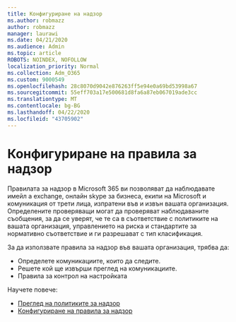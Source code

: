 ```yaml
---
title: Конфигуриране на надзор
ms.author: robmazz
author: robmazz
manager: laurawi
ms.date: 04/21/2020
ms.audience: Admin
ms.topic: article
ROBOTS: NOINDEX, NOFOLLOW
localization_priority: Normal
ms.collection: Adm_O365
ms.custom: 9000549
ms.openlocfilehash: 28c8070d9042e876263ff5e94e0a69bd53998a67
ms.sourcegitcommit: 55eff703a17e500681d8fa6a87eb067019ade3cc
ms.translationtype: MT
ms.contentlocale: bg-BG
ms.lasthandoff: 04/22/2020
ms.locfileid: "43705902"
---
```

# <a name="configure-supervision-policies"></a>Конфигуриране на правила за надзор

Правилата за надзор в Microsoft 365 ви позволяват да наблюдавате имейл а exchange, онлайн skype за бизнеса, екипи на Microsoft и комуникация от трети лица, изпратени във и извън вашата организация. Определените проверяващи могат да проверяват наблюдаваните съобщения, за да се уверят, че те са в съответствие с политиките на вашата организация, управлението на риска и стандартите за нормативно съответствие и ги разрешават с тип класификация.

За да използвате правила за надзор във вашата организация, трябва да:

- Определете комуникациите, които да следите.
- Решете кой ще извърши преглед на комуникациите.
- Правила за контрол на настройката

Научете повече:

- [Преглед на политиките за надзор](https://docs.microsoft.com/office365/securitycompliance/supervision-policies)
- [Конфигуриране на правила за надзор](https://docs.microsoft.com/office365/securitycompliance/configure-supervision-policies)
